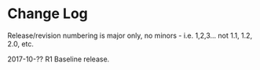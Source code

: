 # Change Log

Release/revision numbering is major only, no minors - i.e. 1,2,3... not 1.1, 1.2, 2.0, etc.

2017-10-?? R1
Baseline release.
